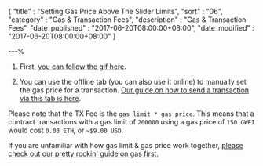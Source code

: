 {
"title"       : "Setting Gas Price Above The Slider Limits",
"sort"        : "06",
"category"    : "Gas & Transaction Fees",
"description" : "Gas & Transaction Fees",
"date_published" : "2017-06-20T08:00:00+08:00",
"date_modified"  : "2017-06-20T08:00:00+08:00"
}

---%


1. First, [you can follow the gif here](https://i.imgur.com/qm50zD1.gif).  

2. You can use the offline tab (you can also use it online) to manually set the gas price for a transaction. [Our guide on how to send a transaction via this tab is here](https://myetherwallet.github.io/knowledge-base/offline/making-offline-transaction-on-myetherwallet.html).

Please note that the TX Fee is the `gas limit * gas price`. This means that a contract transactions with a gas limit of `200000` using a gas price of `150 GWEI` would cost `0.03 ETH`, or `~$9.00 USD`.

If you are unfamiliar with how gas limit & gas price work together, [please check out our pretty rockin' guide on gas first.](https://myetherwallet.github.io/knowledge-base/gas/what-is-gas-ethereum.html)
